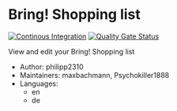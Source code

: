 # Bring! Shopping list

[![Continous Integration](https://gitlab.com/project-alice-assistant/skills/skill_BringShoppingList/badges/master/pipeline.svg)](https://gitlab.com/project-alice-assistant/skills/skill_BringShoppingList/pipelines/latest)
[![Quality Gate Status](https://sonarcloud.io/api/project_badges/measure?project=project-alice-assistant_skill_BringShoppingList&metric=alert_status)](https://sonarcloud.io/dashboard?id=project-alice-assistant_skill_BringShoppingList)

View and edit your Bring! Shopping list

- Author: philipp2310
- Maintainers: maxbachmann, Psychokiller1888
- Languages:
  - en
  - de
